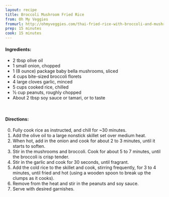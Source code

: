 ```yaml
---
layout: recipe
title: Broccoli Mushroom Fried Rice
from: Oh My Veggies
fromurl: http://ohmyveggies.com/thai-fried-rice-with-broccoli-and-mushrooms/
prep: 15 minutes
cook: 15 minutes
---
```


#### Ingredients:

* 2 tbsp olive oil
* 1 small onion, chopped
* 1 (8 ounce) package baby bella mushrooms, sliced
* 4 cups bite-sized broccoli florets
* 4 large cloves garlic, minced
* 5 cups cooked rice, chilled
* ½ cup peanuts, roughly chopped
* About 2 tbsp soy sauce or tamari, or to taste

<br>

#### Directions:

0. Fully cook rice as instructed, and chill for ~30 minutes.
1. Add the olive oil to a large nonstick skillet set over medium heat. 
2. When hot, add in the onion and cook for about 2 to 3 minutes, until it starts to soften.
3. Stir in the mushrooms and broccoli. Cook for about 5 to 7 minutes, until the broccoli is crisp tender.
4. Stir in the garlic and cook for 30 seconds, until fragrant. 
5. Add the cold rice to the skillet and cook, stirring frequently, for 3 to 4 minutes, until fried and hot (using a wooden spoon to break up the clumps as it cooks).
6. Remove from the heat and stir in the peanuts and soy sauce.
7. Serve with desired garnishes.

